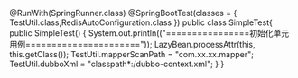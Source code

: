 @RunWith(SpringRunner.class)
@SpringBootTest(classes = { TestUtil.class,RedisAutoConfiguration.class })
public class SimpleTest{
	public SimpleTest() {
		System.out.println(("================初始化单元用例======================"));
		LazyBean.processAttr(this, this.getClass());
		TestUtil.mapperScanPath = "com.xx.xx.mapper";
		TestUtil.dubboXml = "classpath*:/dubbo-context.xml";
	}
}